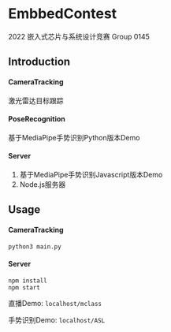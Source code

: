 # EmbbedContest

2022 嵌入式芯片与系统设计竞赛 Group 0145

## Introduction

#### CameraTracking

激光雷达目标跟踪

#### PoseRecognition

基于MediaPipe手势识别Python版本Demo

#### Server

1. 基于MediaPipe手势识别Javascript版本Demo 
2. Node.js服务器

## Usage

#### CameraTracking

```
python3 main.py
```

#### Server

```
npm install
npm start
```

直播Demo: `localhost/mclass`

手势识别Demo: `localhost/ASL`
